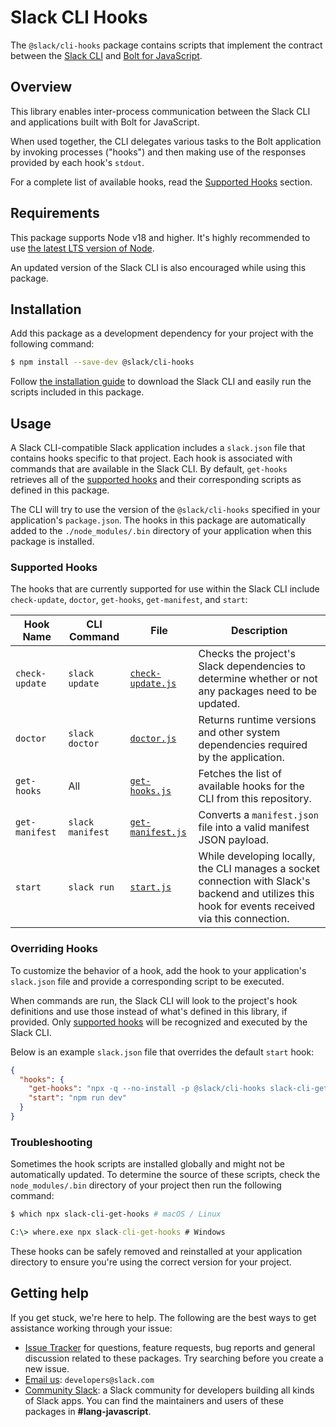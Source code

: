 # Slack CLI Hooks

The `@slack/cli-hooks` package contains scripts that implement the contract
between the [Slack CLI][cli] and [Bolt for JavaScript][bolt].

## Overview

This library enables inter-process communication between the Slack CLI and
applications built with Bolt for JavaScript.

When used together, the CLI delegates various tasks to the Bolt application by
invoking processes ("hooks") and then making use of the responses provided by
each hook's `stdout`.

For a complete list of available hooks, read the [Supported Hooks][supported]
section.

## Requirements

This package supports Node v18 and higher. It's highly recommended to use [the
latest LTS version of Node][node].

An updated version of the Slack CLI is also encouraged while using this package.

## Installation

Add this package as a development dependency for your project with the following
command:

```sh
$ npm install --save-dev @slack/cli-hooks
```

Follow [the installation guide][install] to download the Slack CLI and easily
run the scripts included in this package.

## Usage

A Slack CLI-compatible Slack application includes a `slack.json` file that
contains hooks specific to that project. Each hook is associated with commands
that are available in the Slack CLI. By default, `get-hooks` retrieves all of
the [supported hooks][supported] and their corresponding scripts as defined in
this package.

The CLI will try to use the version of the `@slack/cli-hooks` specified in your
application's `package.json`. The hooks in this package are automatically added
to the `./node_modules/.bin` directory of your application when this package is
installed.

### Supported Hooks

The hooks that are currently supported for use within the Slack CLI include
`check-update`, `doctor`, `get-hooks`, `get-manifest`, and `start`:

| Hook Name      | CLI Command      | File |Description |
| -------------- | ---------------- | ---- | ----------- |
| `check-update` | `slack update`   | [`check-update.js`](./src/check-update.js) | Checks the project's Slack dependencies to determine whether or not any packages need to be updated. |
| `doctor`       | `slack doctor`   | [`doctor.js`](./src/doctor.js) | Returns runtime versions and other system dependencies required by the application. |
| `get-hooks`    | All              | [`get-hooks.js`](./src/get-hooks.js) | Fetches the list of available hooks for the CLI from this repository. |
| `get-manifest` | `slack manifest` | [`get-manifest.js`](./src/get-manifest.js) | Converts a `manifest.json` file into a valid manifest JSON payload. |
| `start`        | `slack run`      | [`start.js`](./src/start.js) | While developing locally, the CLI manages a socket connection with Slack's backend and utilizes this hook for events received via this connection. |

### Overriding Hooks

To customize the behavior of a hook, add the hook to your application's
`slack.json` file and provide a corresponding script to be executed.

When commands are run, the Slack CLI will look to the project's hook definitions
and use those instead of what's defined in this library, if provided. Only
[supported hooks][supported] will be recognized and executed by the Slack CLI.

Below is an example `slack.json` file that overrides the default `start` hook:

```json
{
  "hooks": {
    "get-hooks": "npx -q --no-install -p @slack/cli-hooks slack-cli-get-hooks",
    "start": "npm run dev"
  }
}
```

### Troubleshooting

Sometimes the hook scripts are installed globally and might not be automatically
updated. To determine the source of these scripts, check the `node_modules/.bin`
directory of your project then run the following command:

```sh
$ which npx slack-cli-get-hooks # macOS / Linux
```

```cmd
C:\> where.exe npx slack-cli-get-hooks # Windows
```

These hooks can be safely removed and reinstalled at your application directory
to ensure you're using the correct version for your project.

## Getting help

If you get stuck, we're here to help. The following are the best ways to get
assistance working through your issue:

* [Issue Tracker][issues] for questions, feature requests, bug reports and
  general discussion related to these packages. Try searching before you create
  a new issue.
* [Email us][email]: `developers@slack.com`
* [Community Slack][community]: a Slack community for developers building all
  kinds of Slack apps. You can find the maintainers and users of these packages
  in **#lang-javascript**.

<!-- a collection of links -->
[bolt]: https://github.com/slackapi/bolt-js
[cli]: https://api.slack.com/automation/cli
[community]: https://community.slack.com/
[config]: https://api.slack.com/apps
[email]: mailto:developers@slack.com
[install]: https://api.slack.com/automation/cli/install
[issues]: http://github.com/slackapi/node-slack-sdk/issues
[manifest]: https://api.slack.com/reference/manifests
[node]: https://github.com/nodejs/Release#release-schedule
[supported]: #supported-hooks
